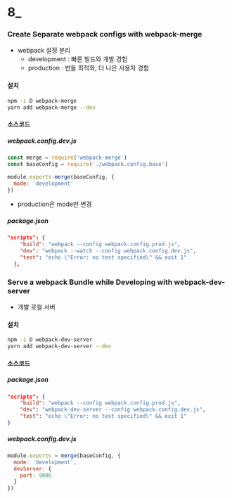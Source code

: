 # 8_



### Create Separate webpack configs with webpack-merge

- webpack 설정 분리
  - development : 빠른 빌드와 개발 경험
  - production : 번들 최적화, 더 나은 사용자 경험



#### 설치

```bash
npm -i D webpack-merge
yarn add webpack-merge --dev
```



#### 소스코드

##### webpack.config.dev.js

```js
const merge = require('webpack-merge')
const baseConfig = require('./webpack.config.base')

module.exports-merge(baseConfig, {
  mode: 'development'
})
```

- production은 mode만 변경



##### package.json

```json
"scripts": {
    "build": "webpack --config webpack.config.prod.js",
    "dev": "webpack --watch --config webpack.config.dev.js",
    "test": "echo \"Error: no test specified\" && exit 1"
  },
```



### Serve a webpack Bundle while Developing with webpack-dev-server

- 개발 로컬 서버



#### 설치

```bash
npm -i D webpack-dev-server
yarn add webpack-dev-server --dev
```



#### 소스코드

##### package.json

```json
"scripts": {
    "build": "webpack --config webpack.config.prod.js",
    "dev": "webpack-dev-server --config webpack.config.dev.js",
    "test": "echo \"Error: no test specified\" && exit 1"
}
```



##### webpack.config.dev.js

```js
module.exports = merge(baseConfig, {
  mode: 'development',
  devServer: {
    port: 9000
  }
})
```

